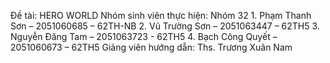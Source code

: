 Đề tài: HERO WORLD
Nhóm sinh viên thực hiện: Nhóm 32
                          1. Phạm Thanh Sơn – 2051060685 – 62TH-NB
                          2. Vũ Trường Sơn – 2051063447 – 62TH5
                          3. Nguyễn Đăng Tam – 2051063723 - 62TH5 
		                      4. Bạch Công Quyết – 2051060673 – 62TH5
Giảng viên hướng dẫn: Ths. Trương Xuân Nam
